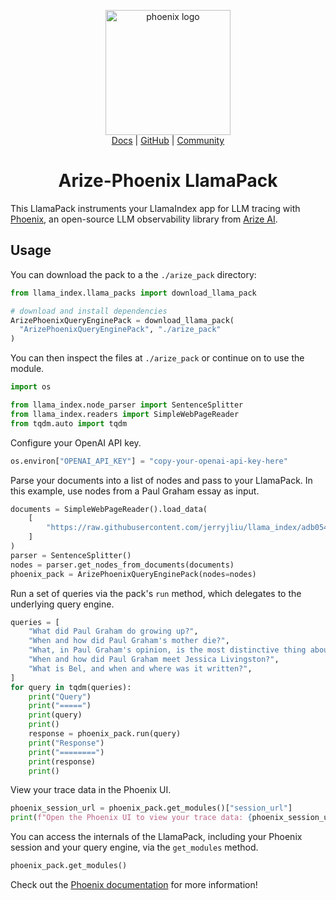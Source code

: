 <center>
    <p style="text-align:center">
        <img alt="phoenix logo" src="https://storage.googleapis.com/arize-assets/phoenix/assets/phoenix-logo-light.svg" width="200"/>
        <br>
        <a href="https://docs.arize.com/phoenix/">Docs</a>
        |
        <a href="https://github.com/Arize-ai/phoenix">GitHub</a>
        |
        <a href="https://join.slack.com/t/arize-ai/shared_invite/zt-1px8dcmlf-fmThhDFD_V_48oU7ALan4Q">Community</a>
    </p>
</center>
<h1 align="center">Arize-Phoenix LlamaPack</h1>

This LlamaPack instruments your LlamaIndex app for LLM tracing with [Phoenix](https://github.com/Arize-ai/phoenix), an open-source LLM observability library from [Arize AI](https://phoenix.arize.com/).

## Usage

You can download the pack to a the `./arize_pack` directory:

```python
from llama_index.llama_packs import download_llama_pack

# download and install dependencies
ArizePhoenixQueryEnginePack = download_llama_pack(
  "ArizePhoenixQueryEnginePack", "./arize_pack"
)
```

You can then inspect the files at `./arize_pack` or continue on to use the module.


```python
import os

from llama_index.node_parser import SentenceSplitter
from llama_index.readers import SimpleWebPageReader
from tqdm.auto import tqdm
```

Configure your OpenAI API key.


```python
os.environ["OPENAI_API_KEY"] = "copy-your-openai-api-key-here"
```

Parse your documents into a list of nodes and pass to your LlamaPack. In this example, use nodes from a Paul Graham essay as input.


```python
documents = SimpleWebPageReader().load_data(
    [
        "https://raw.githubusercontent.com/jerryjliu/llama_index/adb054429f642cc7bbfcb66d4c232e072325eeab/examples/paul_graham_essay/data/paul_graham_essay.txt"
    ]
)
parser = SentenceSplitter()
nodes = parser.get_nodes_from_documents(documents)
phoenix_pack = ArizePhoenixQueryEnginePack(nodes=nodes)
```

Run a set of queries via the pack's `run` method, which delegates to the underlying query engine.


```python
queries = [
    "What did Paul Graham do growing up?",
    "When and how did Paul Graham's mother die?",
    "What, in Paul Graham's opinion, is the most distinctive thing about YC?",
    "When and how did Paul Graham meet Jessica Livingston?",
    "What is Bel, and when and where was it written?",
]
for query in tqdm(queries):
    print("Query")
    print("=====")
    print(query)
    print()
    response = phoenix_pack.run(query)
    print("Response")
    print("========")
    print(response)
    print()
```

View your trace data in the Phoenix UI.


```python
phoenix_session_url = phoenix_pack.get_modules()["session_url"]
print(f"Open the Phoenix UI to view your trace data: {phoenix_session_url}")
```

You can access the internals of the LlamaPack, including your Phoenix session and your query engine, via the `get_modules` method.


```python
phoenix_pack.get_modules()
```

Check out the [Phoenix documentation](https://docs.arize.com/phoenix/) for more information!
